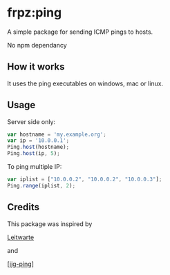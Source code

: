 # frpz:ping
A simple package for sending ICMP pings to hosts.

No npm dependancy

## How it works

It uses the ping executables on windows, mac or linux.

## Usage
Server side only:

```javascript
var hostname = 'my.example.org';
var ip = '10.0.0.1';
Ping.host(hostname);
Ping.host(ip, 5);
```

To ping multiple IP:
```javascript
var iplist = ["10.0.0.2", "10.0.0.2", "10.0.0.3"];
Ping.range(iplist, 2);
```

## Credits

This package was inspired by 

[Leitwarte](https://github.com/leitwarte/ping.git)

and

[[jjg-ping]](https://github.com/geerlingguy/JJG-Node-Ping)
